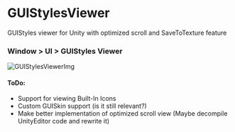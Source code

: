 # GUIStylesViewer
GUIStyles viewer for Unity with optimized scroll and SaveToTexture feature

### Window > UI > GUIStyles Viewer
![GUIStylesViewerImg](https://i.imgur.com/zxe8byq.png)

#### ToDo:
- Support for viewing Built-In Icons
- Custom GUISkin support (is it still relevant?)
- Make better implementation of optimized scroll view (Maybe decompile UnityEditor code and rewrite it)
